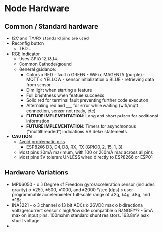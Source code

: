 # Node Hardware

## Common / Standard hardware
 + I2C and TX/RX standard pins are used
 + Reconfig button
   - TBD...
 + RGB Indicator 
   - Uses GPIO 12,13,14. 
   - Common Cathode/ground
   - General guidance:
     + Colors
       o RED - fault
       o GREEN - WiFi
       o MAGENTA (purple) - MQTT
       o YELLOW - sensor initialization
       o BLUE - retrieving data from sensor
     + Dim light when starting a feature
     + Full brightness when feature succeeds
     + Solid red for terminal fault preventing further code execution
     + Alternating red and ___ for error while waiting (wifi/mqtt connection, sensor not ready, etc)
     + __FUTURE IMPLEMENTATION__: Long and short pulses for additional information
     + __FUTURE IMPLEMENTATION__: Timers for asynchronous ("multithreaded") indications VS delay statements
 + **__CAUTION__**
   - [Avoid problematic pins](https://randomnerdtutorials.com/esp8266-pinout-reference-gpios/)
     + ESP8266 D3, D4, D8, RX, TX (GPIO0, 2, 15, 1, 3)
   - Most pins 20mA maximum, with 100 or 200mA max across all pins
   - Most pins 5V tolerant UNLESS wired directly to ESP8266 or ESP01

## Hardware Variations
 + MPU6050 - 
   o 6 Degree of Freedom gyro/acceleration sensor (includes gravity)
   o ±250, ±500, ±1000, and ±2000 °/sec (dps)
   o user-programmable accelerometer full-scale range of ±2g, ±4g, ±8g, and ±16g.
 + INA3221 - 
   o 3 channel
   o 13 bit ADCs
   o 26VDC max
   o bidirectional voltage/current sensor
   o high/low side compatible
   o RANGE??? - 5mA max on input pins. 100mohm standard shunt resistors. 163.8mV max shunt voltage
 + 

